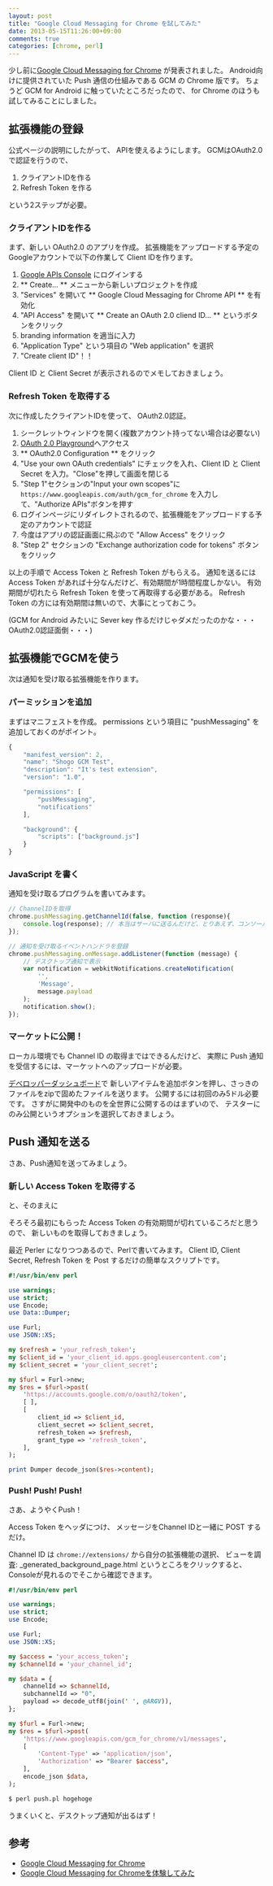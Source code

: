 ```yaml
---
layout: post
title: "Google Cloud Messaging for Chrome を試してみた"
date: 2013-05-15T11:26:00+09:00
comments: true
categories: [chrome, perl]
---
```


少し前に[Google Cloud Messaging for Chrome](http://developer.chrome.com/apps/cloudMessaging.html)
が発表されました。
Android向けに提供されていた Push 通信の仕組みである GCM の Chrome 版です。
ちょうど GCM for Android に触っていたところだったので、
for Chrome のほうも試してみることにしました。

<!-- More -->

## 拡張機能の登録

公式ページの説明にしたがって、
APIを使えるようにします。
GCMはOAuth2.0で認証を行うので、

1. クライアントIDを作る
2. Refresh Token を作る

という2ステップが必要。

### クライアントIDを作る

まず、新しい OAuth2.0 のアプリを作成。
拡張機能をアップロードする予定のGoogleアカウントで以下の作業して
Client IDを作ります。

1. [Google APIs Console](https://code.google.com/apis/console/) にログインする
2. ** Create... ** メニューから新しいプロジェクトを作成
3. "Services" を開いて ** Google Cloud Messaging for Chrome API ** を有効化
4. "API Access" を開いて ** Create an OAuth 2.0 cliend ID... ** というボタンをクリック
5. branding information を適当に入力
7. "Application Type" という項目の "Web application" を選択
8. "Create client ID"！！

Client ID と Client Secret が表示されるのでメモしておきましょう。


### Refresh Token を取得する

次に作成したクライアントIDを使って、
OAuth2.0認証。

1. シークレットウィンドウを開く(複数アカウント持ってない場合は必要ない)
2. [OAuth 2.0 Playground](https://developers.google.com/oauthplayground/)へアクセス
3. ** OAuth2.0 Configuration ** をクリック
4. "Use your own OAuth credentials" にチェックを入れ、Client ID と Client Secret を入力。"Close"を押して画面を閉じる
5. "Step 1"セクションの"Input your own scopes"に `https://www.googleapis.com/auth/gcm_for_chrome` を入力して、"Authorize APIs"ボタンを押す
6. ログインページにリダイレクトされるので、拡張機能をアップロードする予定のアカウントで認証
7. 今度はアプリの認証画面に飛ぶので "Allow Access" をクリック
8. "Step 2" セクションの "Exchange authorization code for tokens" ボタンをクリック

以上の手順で Access Token と Refresh Token がもらえる。
通知を送るには Access Token があれば十分なんだけど、有効期間が1時間程度しかない。
有効期間が切れたら Refresh Token を使って再取得する必要がある。
Refresh Token の方には有効期間は無いので、大事にとっておこう。

(GCM for Android みたいに Sever key 作るだけじゃダメだったのかな・・・OAuth2.0認証面倒・・・)

## 拡張機能でGCMを使う

次は通知を受け取る拡張機能を作ります。


### パーミッションを追加

まずはマニフェストを作成。
permissions という項目に "pushMessaging" を追加しておくのがポイント。

``` javascript manifest.json
{
    "manifest_version": 2,
    "name": "Shogo GCM Test",
    "description": "It's test extension",
    "version": "1.0",

    "permissions": [
        "pushMessaging",
        "notifications"
    ],

    "background": {
        "scripts": ["background.js"]
    }
}
```

### JavaScript を書く

通知を受け取るプログラムを書いてみます。

``` javascript background.js
// ChannelIDを取得
chrome.pushMessaging.getChannelId(false, function (response){
    console.log(response); // 本当はサーバに送るんだけど、とりあえず、コンソールに出力しておく
});

// 通知を受け取るイベントハンドラを登録
chrome.pushMessaging.onMessage.addListener(function (message) {
    // デスクトップ通知で表示
    var notification = webkitNotifications.createNotification(
        '',
        'Message',
        message.payload
    );
    notification.show();
});
```

### マーケットに公開！

ローカル環境でも Channel ID の取得まではできるんだけど、
実際に Push 通知を受信するには、マーケットへのアップロードが必要。

[デベロッパーダッシュボード](https://chrome.google.com/webstore/developer/dashboard)で
新しいアイテムを追加ボタンを押し、さっきのファイルをzipで固めたファイルを送ります。
公開するには初回のみ5ドル必要です。
さすがに開発中のものを全世界に公開するのはまずいので、
テスターにのみ公開というオプションを選択しておきましょう。


## Push 通知を送る

さあ、Push通知を送ってみましょう。

### 新しい Access Token を取得する

と、そのまえに

そろそろ最初にもらった Access Token の有効期間が切れているころだと思うので、
新しいものを取得しておきましょう。

最近 Perler になりつつあるので、Perlで書いてみます。
Client ID, Client Secret, Refresh Token を Post するだけの簡単なスクリプトです。

``` perl refresh_token.pl
#!/usr/bin/env perl

use warnings;
use strict;
use Encode;
use Data::Dumper;

use Furl;
use JSON::XS;

my $refresh = 'your_refresh_token';
my $client_id = 'your_client_id.apps.googleusercontent.com';
my $client_secret = 'your_client_secret';

my $furl = Furl->new;
my $res = $furl->post(
    'https://accounts.google.com/o/oauth2/token',
    [ ],
    [
        client_id => $client_id,
        client_secret => $client_secret,
        refresh_token => $refresh,
        grant_type => 'refresh_token',
    ],
);

print Dumper decode_json($res->content);
```

### Push! Push! Push!

さあ、ようやくPush！

Access Token をヘッダにつけ、
メッセージをChannel IDと一緒に POST するだけ。

Channel ID は `chrome://extensions/` から自分の拡張機能の選択、
ビューを調査: \_generated\_background\_page.html というところをクリックすると、
Consoleが見れるのでそこから確認できます。

``` perl push.pl
#!/usr/bin/env perl

use warnings;
use strict;
use Encode;

use Furl;
use JSON::XS;

my $access = 'your_access_token';
my $channelId = 'your_channel_id';

my $data = {
    channelId => $channelId,
    subchannelId => "0",
    payload => decode_utf8(join(' ', @ARGV)),
};

my $furl = Furl->new;
my $res = $furl->post(
    'https://www.googleapis.com/gcm_for_chrome/v1/messages',
    [
        'Content-Type' => 'application/json',
        'Authorization' => "Bearer $access",
    ],
    encode_json $data,
);
```

``` bash Command
$ perl push.pl hogehoge
```

うまくいくと、デスクトップ通知が出るはず！


## 参考
- [Google Cloud Messaging for Chrome](http://developer.chrome.com/apps/cloudMessaging.html)
- [Google Cloud Messaging for Chromeを体験してみた](http://blog.maripo.org/2013/05/gcm-for-chrome/)
